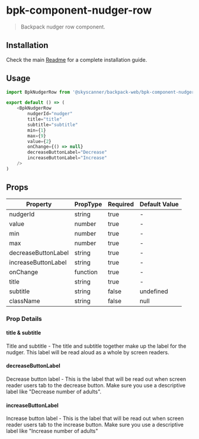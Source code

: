 # bpk-component-nudger-row

> Backpack nudger row component.

## Installation

Check the main [Readme](https://github.com/skyscanner/backpack#usage) for a complete installation guide.

## Usage

```js
import BpkNudgerRow from '@skyscanner/backpack-web/bpk-component-nudger-row';

export default () => (
    <BpkNudgerRow
        nudgerId="nudger"
        title="title"
        subtitle="subtitle"
        min={1}
        max={9}
        value={2}
        onChange={() => null}
        decreaseButtonLabel="Decrease"
        increaseButtonLabel="Increase"
    />
)
```

## Props

| Property            	| PropType 	| Required 	| Default Value 	|
|---------------------- |----------	|----------	|------------------ |
| nudgerId            	| string   	| true     	| -             	|
| value               	| number   	| true     	| -             	|
| min                 	| number   	| true     	| -             	|
| max                 	| number   	| true     	| -             	|
| decreaseButtonLabel 	| string   	| true     	| -             	|
| increaseButtonLabel 	| string   	| true     	| -             	|
| onChange            	| function 	| true     	| -             	|
| title               	| string   	| true     	| -             	|
| subtitle            	| string   	| false    	| undefined     	|
| className           	| string   	| false    	| null          	|


### Prop Details

#### title & subtitle

Title and subtitle - The title and subtitle together make up the label for the nudger. This label will be read aloud as a whole by screen readers.

#### decreaseButtonLabel

Decrease button label - This is the label that will be read out when screen reader users tab to the decrease button. Make sure you use a descriptive label like "Decrease number of adults".

#### increaseButtonLabel

Increase button label - This is the label that will be read out when screen reader users tab to the increase button. Make sure you use a descriptive label like "Increase number of adults"
